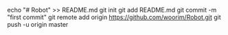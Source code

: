 echo "# Robot" >> README.md
git init
git add README.md
git commit -m "first commit"
git remote add origin https://github.com/woorim/Robot.git
git push -u origin master
